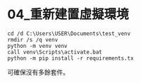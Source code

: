 # 04_重新建置虛擬環境

```
cd /d C:\Users\USER\Documents\test_venv
rmdir /s /q venv
python -m venv venv
call venv\Scripts\activate.bat
python -m pip install -r requirements.tx
```

可確保沒有多餘套件。
